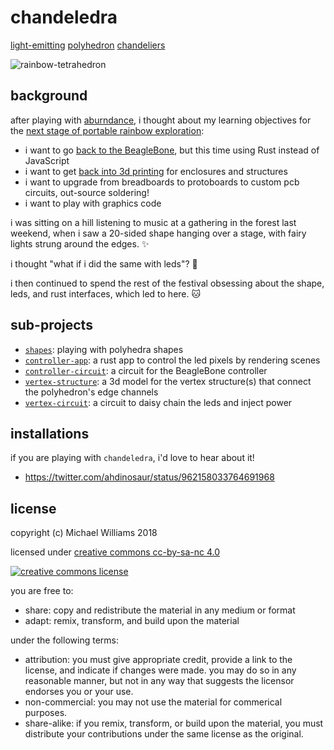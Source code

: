 # chandeledra

[light-emitting](https://en.wikipedia.org/wiki/Light-emitting_diode) [polyhedron](https://en.wikipedia.org/wiki/Polyhedron) [chandeliers](https://en.wikipedia.org/wiki/Chandelier)

![rainbow-tetrahedron](./controller-app/images/rainbow-tetrahedron.gif)

## background

after playing with [aburndance](https://github.com/ahdinosaur/aburndance), i thought about my learning objectives for the [next stage of portable rainbow exploration](https://viewer.scuttlebot.io/%25sO9UYU8pod1sS7JlpX15rfEtGMZ6znMxZEySYql221Q%3D.sha256):

- i want to go [back to the BeagleBone](https://github.com/ahdinosaur/pixelbeat/tree/bbb), but this time using Rust instead of JavaScript
- i want to get [back into 3d printing](https://github.com/ahdinosaur/prusa-mendel) for enclosures and structures
- i want to upgrade from breadboards to protoboards to custom pcb circuits, out-source soldering!
- i want to play with graphics code

i was sitting on a hill listening to music at a gathering in the forest last weekend, when i saw a 20-sided shape hanging over a stage, with fairy lights strung around the edges. :sparkles:

i thought "what if i did the same with leds"? :rainbow:

i then continued to spend the rest of the festival obsessing about the shape, leds, and rust interfaces, which led to here. :cat:

## sub-projects

- [`shapes`](./shapes): playing with polyhedra shapes
- [`controller-app`](./controller-app): a rust app to control the led pixels by rendering scenes
- [`controller-circuit`](./controller-circuit): a circuit for the BeagleBone controller
- [`vertex-structure`](./vertex-structure): a 3d model for the vertex structure(s) that connect the polyhedron's edge channels
- [`vertex-circuit`](./vertex-circuit): a circuit to daisy chain the leds and inject power

## installations

if you are playing with `chandeledra`, i'd love to hear about it!

- https://twitter.com/ahdinosaur/status/962158033764691968

## license

copyright (c) Michael Williams 2018

licensed under [creative commons cc-by-sa-nc 4.0](https://creativecommons.org/licenses/by-nc-sa/4.0/)

[![creative commons license](https://i.creativecommons.org/l/by-nc-sa/4.0/88x31.png)](http://creativecommons.org/licenses/by-nc-sa/4.0/)

you are free to:

- share: copy and redistribute the material in any medium or format 
- adapt: remix, transform, and build upon the material

under the following terms:

- attribution: you must give appropriate credit, provide a link to the license, and indicate if changes were made. you may do so in any reasonable manner, but not in any way that suggests the licensor endorses you or your use.
- non-commercial: you may not use the material for commerical purposes.
- share-alike: if you remix, transform, or build upon the material, you must distribute your contributions under the same license as the original.
